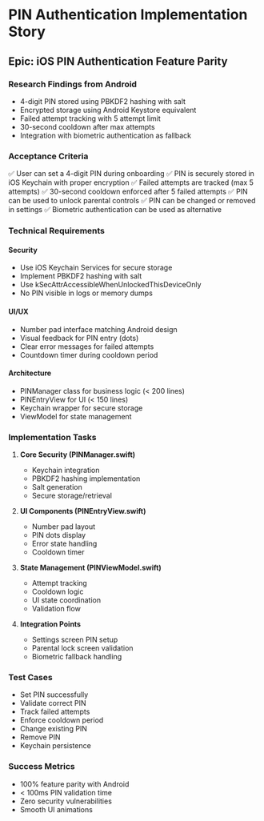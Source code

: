 # PIN Authentication Implementation Story

## Epic: iOS PIN Authentication Feature Parity

### Research Findings from Android
- 4-digit PIN stored using PBKDF2 hashing with salt
- Encrypted storage using Android Keystore equivalent
- Failed attempt tracking with 5 attempt limit
- 30-second cooldown after max attempts
- Integration with biometric authentication as fallback

### Acceptance Criteria
✅ User can set a 4-digit PIN during onboarding
✅ PIN is securely stored in iOS Keychain with proper encryption
✅ Failed attempts are tracked (max 5 attempts)
✅ 30-second cooldown enforced after 5 failed attempts
✅ PIN can be used to unlock parental controls
✅ PIN can be changed or removed in settings
✅ Biometric authentication can be used as alternative

### Technical Requirements

#### Security
- Use iOS Keychain Services for secure storage
- Implement PBKDF2 hashing with salt
- Use kSecAttrAccessibleWhenUnlockedThisDeviceOnly
- No PIN visible in logs or memory dumps

#### UI/UX
- Number pad interface matching Android design
- Visual feedback for PIN entry (dots)
- Clear error messages for failed attempts
- Countdown timer during cooldown period

#### Architecture
- PINManager class for business logic (< 200 lines)
- PINEntryView for UI (< 150 lines)
- Keychain wrapper for secure storage
- ViewModel for state management

### Implementation Tasks

1. **Core Security (PINManager.swift)**
   - Keychain integration
   - PBKDF2 hashing implementation
   - Salt generation
   - Secure storage/retrieval

2. **UI Components (PINEntryView.swift)**
   - Number pad layout
   - PIN dots display
   - Error state handling
   - Cooldown timer

3. **State Management (PINViewModel.swift)**
   - Attempt tracking
   - Cooldown logic
   - UI state coordination
   - Validation flow

4. **Integration Points**
   - Settings screen PIN setup
   - Parental lock screen validation
   - Biometric fallback handling

### Test Cases
- Set PIN successfully
- Validate correct PIN
- Track failed attempts
- Enforce cooldown period
- Change existing PIN
- Remove PIN
- Keychain persistence

### Success Metrics
- 100% feature parity with Android
- < 100ms PIN validation time
- Zero security vulnerabilities
- Smooth UI animations